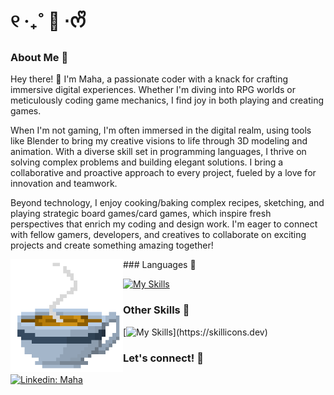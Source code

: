 # ୧ ‧₊˚ 🍵 ⋅ᰔᩚ 

### About Me 🐢

Hey there! 👋 I'm Maha, a passionate coder with a knack for crafting immersive digital experiences. Whether I'm diving into RPG worlds or meticulously coding game mechanics, I find joy in both playing and creating games. 

When I'm not gaming, I'm often immersed in the digital realm, using tools like Blender to bring my creative visions to life through 3D modeling and animation. With a diverse skill set in programming languages, I 
thrive on solving complex problems and building elegant solutions. I bring a collaborative and proactive approach to every project, fueled by a love for innovation and teamwork. 

Beyond technology, I enjoy cooking/baking complex recipes, sketching, and playing strategic board games/card games, which inspire fresh perspectives that enrich my coding and design work. I'm eager to connect 
with fellow gamers, developers, and creatives to collaborate on exciting projects and create something amazing together!
 
<img align=left width=180 src="0e28c1e1-2b46-11eb-98c3-8bd6c09c09f8.gif"> ### Languages 🍃 

[![My Skills](https://skillicons.dev/icons?i=html,css,c,cs,cpp,java,py)](https://skillicons.dev)

### Other Skills 🦕 

[![My Skills](https://skillicons.dev/icons?i=ae,au,ps,blender,mysql,unity,unreal,)](https://skillicons.dev)

### Let's connect! 💚 

[![Linkedin: Maha](https://img.shields.io/badge/-Maha-blue?style=flat-square&logo=Linkedin&logoColor=white&link=https://www.linkedin.com/in/maha-khan-mk)](https://www.linkedin.com/in/maha-khan-mk)
